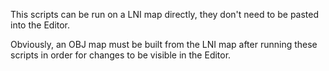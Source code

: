 This scripts can be run on a LNI map directly, they don't need to be pasted into the Editor.

Obviously, an OBJ map must be built from the LNI map after running these scripts in order for changes to be visible in the Editor.